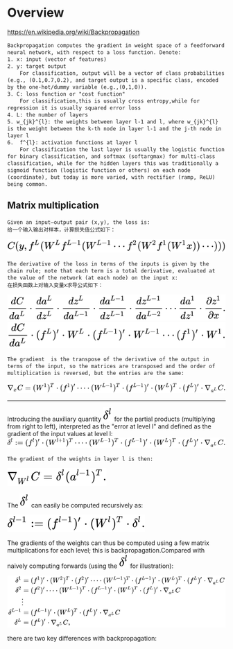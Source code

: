 # Overview
https://en.wikipedia.org/wiki/Backpropagation
```
Backpropagation computes the gradient in weight space of a feedforward neural network, with respect to a loss function. Denote:
1. x: input (vector of features)
2. y: target output
    For classification, output will be a vector of class probabilities (e.g., (0.1,0.7,0.2), and target output is a specific class, encoded by the one-hot/dummy variable (e.g.,(0,1,0)).
3. C: loss function or "cost function"
    For classification,this is usually cross entropy,while for regression it is usually squared error loss
4. L: the number of layers
5. w_{jk}^{l}: the weights between layer l-1 and l, where w_{jk}^{l} is the weight between the k-th node in layer l-1 and the j-th node in layer l
6.  f^{l}: activation functions at layer l
    For classification the last layer is usually the logistic function for binary classification, and softmax (softargmax) for multi-class classification, while for the hidden layers this was traditionally a sigmoid function (logistic function or others) on each node (coordinate), but today is more varied, with rectifier (ramp, ReLU) being common.
```

## Matrix multiplication
```
Given an input–output pair (x,y), the loss is:
给一个输入输出对样本，计算损失值公式如下：
```
![Image text](images/forward_loss.svg)
```
The derivative of the loss in terms of the inputs is given by the chain rule; note that each term is a total derivative, evaluated at the value of the network (at each node) on the input x:
在损失函数上对输入变量x求导公式如下：
```
![Image text](images/derivative.svg)
![Image text](images/derivative_1.svg)

```
The gradient  is the transpose of the derivative of the output in terms of the input, so the matrices are transposed and the order of multiplication is reversed, but the entries are the same:
```
![Image text](images/gradient.svg)


---
Introducing the auxiliary quantity ![Image text](images/auxiliary_quantity.svg) for the partial products (multiplying from right to left), interpreted as the "error at level l" and defined as the gradient of the input values at level l:
![Image text](images/auxiliary_quantity_1.svg)

```
The gradient of the weights in layer l is then:
```
![Image text](images/gradient_w.svg)

The ![Image text](images/auxiliary_quantity.svg) can easily be computed recursively as:

![Image text](images/delta_l1.svg)

The gradients of the weights can thus be computed using a few matrix multiplications for each level; this is backpropagation.Compared with naively computing forwards (using the ![Image text](images/auxiliary_quantity.svg) for illustration):

![Image text](images/delta_all.svg)

there are two key differences with backpropagation: